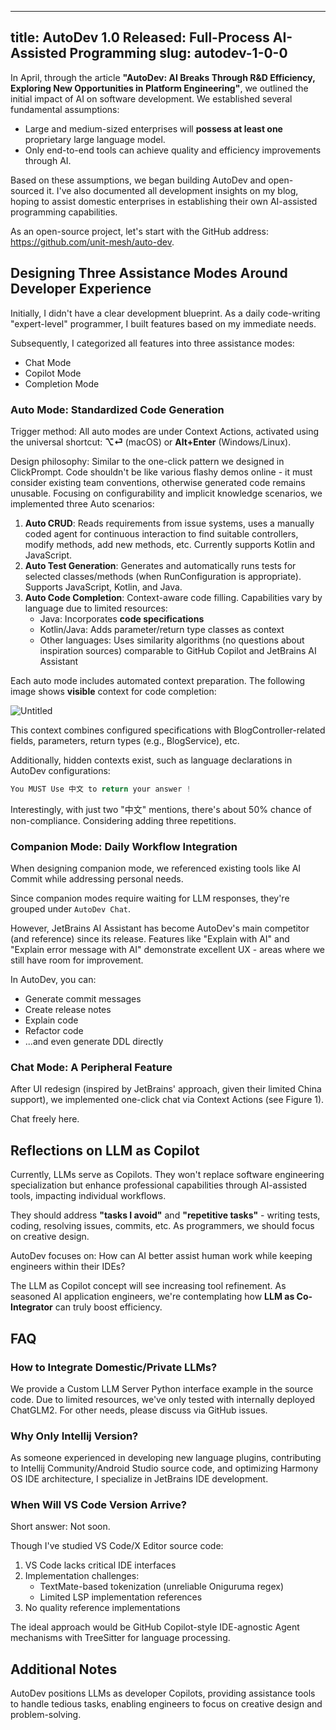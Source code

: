 

---
title: AutoDev 1.0 Released: Full-Process AI-Assisted Programming
slug: autodev-1-0-0
---

In April, through the article **"AutoDev: AI Breaks Through R&D Efficiency, Exploring New Opportunities in Platform Engineering"**, we outlined the initial impact of AI on software development. We established several fundamental assumptions:

- Large and medium-sized enterprises will **possess at least one** proprietary large language model.
- Only end-to-end tools can achieve quality and efficiency improvements through AI.

Based on these assumptions, we began building AutoDev and open-sourced it. I've also documented all development insights on my blog, hoping to assist domestic enterprises in establishing their own AI-assisted programming capabilities.

As an open-source project, let's start with the GitHub address: https://github.com/unit-mesh/auto-dev.

## Designing Three Assistance Modes Around Developer Experience

Initially, I didn't have a clear development blueprint. As a daily code-writing "expert-level" programmer, I built features based on my immediate needs.

Subsequently, I categorized all features into three assistance modes:

- Chat Mode
- Copilot Mode
- Completion Mode

### Auto Mode: Standardized Code Generation

Trigger method: All auto modes are under Context Actions, activated using the universal shortcut: **⌥⏎** (macOS) or **Alt+Enter** (Windows/Linux).

Design philosophy: Similar to the one-click pattern we designed in ClickPrompt. Code shouldn't be like various flashy demos online - it must consider existing team conventions, otherwise generated code remains unusable. Focusing on configurability and implicit knowledge scenarios, we implemented three Auto scenarios:

1. **Auto CRUD**: Reads requirements from issue systems, uses a manually coded agent for continuous interaction to find suitable controllers, modify methods, add new methods, etc. Currently supports Kotlin and JavaScript.
2. **Auto Test Generation**: Generates and automatically runs tests for selected classes/methods (when RunConfiguration is appropriate). Supports JavaScript, Kotlin, and Java.
3. **Auto Code Completion**: Context-aware code filling. Capabilities vary by language due to limited resources: 
   - Java: Incorporates **code specifications**
   - Kotlin/Java: Adds parameter/return type classes as context
   - Other languages: Uses similarity algorithms (no questions about inspiration sources) comparable to GitHub Copilot and JetBrains AI Assistant

Each auto mode includes automated context preparation. The following image shows **visible** context for code completion:

![Untitled](https://s3-us-west-2.amazonaws.com/secure.notion-static.com/4896c2bb-7356-4d15-a7d8-344e61b7b8db/Untitled.png)

This context combines configured specifications with BlogController-related fields, parameters, return types (e.g., BlogService), etc.

Additionally, hidden contexts exist, such as language declarations in AutoDev configurations:

```kotlin
You MUST Use 中文 to return your answer !
```

Interestingly, with just two "中文" mentions, there's about 50% chance of non-compliance. Considering adding three repetitions.

### Companion Mode: Daily Workflow Integration

When designing companion mode, we referenced existing tools like AI Commit while addressing personal needs.

Since companion modes require waiting for LLM responses, they're grouped under `AutoDev Chat`. 

However, JetBrains AI Assistant has become AutoDev's main competitor (and reference) since its release. Features like "Explain with AI" and "Explain error message with AI" demonstrate excellent UX - areas where we still have room for improvement.

In AutoDev, you can:
- Generate commit messages
- Create release notes
- Explain code
- Refactor code
- ...and even generate DDL directly

### Chat Mode: A Peripheral Feature

After UI redesign (inspired by JetBrains' approach, given their limited China support), we implemented one-click chat via Context Actions (see Figure 1).

Chat freely here.

## Reflections on LLM as Copilot

Currently, LLMs serve as Copilots. They won't replace software engineering specialization but enhance professional capabilities through AI-assisted tools, impacting individual workflows.

They should address **"tasks I avoid"** and **"repetitive tasks"** - writing tests, coding, resolving issues, commits, etc. As programmers, we should focus on creative design.

AutoDev focuses on: How can AI better assist human work while keeping engineers within their IDEs?

The LLM as Copilot concept will see increasing tool refinement. As seasoned AI application engineers, we're contemplating how **LLM as Co-Integrator** can truly boost efficiency.

## FAQ

### How to Integrate Domestic/Private LLMs?

We provide a Custom LLM Server Python interface example in the source code. Due to limited resources, we've only tested with internally deployed ChatGLM2. For other needs, please discuss via GitHub issues.

### Why Only Intellij Version?

As someone experienced in developing new language plugins, contributing to Intellij Community/Android Studio source code, and optimizing Harmony OS IDE architecture, I specialize in JetBrains IDE development.

### When Will VS Code Version Arrive?

Short answer: Not soon.

Though I've studied VS Code/X Editor source code:
1. VS Code lacks critical IDE interfaces
2. Implementation challenges:
   - TextMate-based tokenization (unreliable Oniguruma regex)
   - Limited LSP implementation references
3. No quality reference implementations

The ideal approach would be GitHub Copilot-style IDE-agnostic Agent mechanisms with TreeSitter for language processing.

## Additional Notes

AutoDev positions LLMs as developer Copilots, providing assistance tools to handle tedious tasks, enabling engineers to focus on creative design and problem-solving.